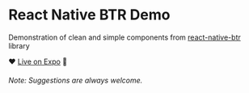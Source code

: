 # React Native BTR Demo

Demonstration of clean and simple components from [react-native-btr](https://www.npmjs.com/package/react-native-btr) library

:heart: [Live on Expo](https://expo.io/@thakurballary/react-native-btr-demo) :iphone:

###### Note: Suggestions are always welcome.
